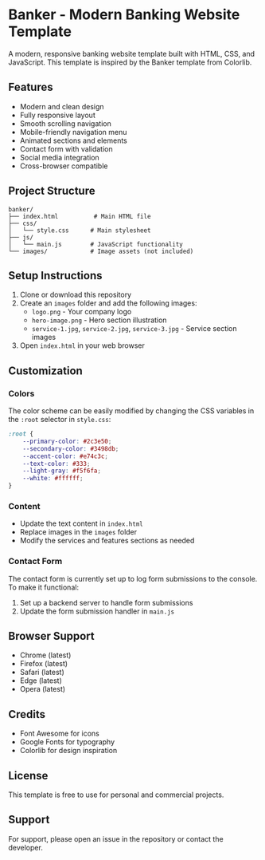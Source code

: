 # Banker - Modern Banking Website Template

A modern, responsive banking website template built with HTML, CSS, and JavaScript. This template is inspired by the Banker template from Colorlib.

## Features

- Modern and clean design
- Fully responsive layout
- Smooth scrolling navigation
- Mobile-friendly navigation menu
- Animated sections and elements
- Contact form with validation
- Social media integration
- Cross-browser compatible

## Project Structure

```
banker/
├── index.html          # Main HTML file
├── css/
│   └── style.css      # Main stylesheet
├── js/
│   └── main.js        # JavaScript functionality
└── images/            # Image assets (not included)
```

## Setup Instructions

1. Clone or download this repository
2. Create an `images` folder and add the following images:
   - `logo.png` - Your company logo
   - `hero-image.png` - Hero section illustration
   - `service-1.jpg`, `service-2.jpg`, `service-3.jpg` - Service section images
3. Open `index.html` in your web browser

## Customization

### Colors
The color scheme can be easily modified by changing the CSS variables in the `:root` selector in `style.css`:

```css
:root {
    --primary-color: #2c3e50;
    --secondary-color: #3498db;
    --accent-color: #e74c3c;
    --text-color: #333;
    --light-gray: #f5f6fa;
    --white: #ffffff;
}
```

### Content
- Update the text content in `index.html`
- Replace images in the `images` folder
- Modify the services and features sections as needed

### Contact Form
The contact form is currently set up to log form submissions to the console. To make it functional:

1. Set up a backend server to handle form submissions
2. Update the form submission handler in `main.js`

## Browser Support

- Chrome (latest)
- Firefox (latest)
- Safari (latest)
- Edge (latest)
- Opera (latest)

## Credits

- Font Awesome for icons
- Google Fonts for typography
- Colorlib for design inspiration

## License

This template is free to use for personal and commercial projects.

## Support

For support, please open an issue in the repository or contact the developer. 